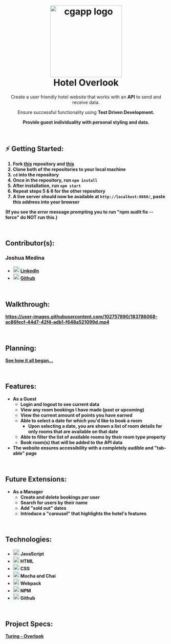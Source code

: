 <h1 align="center">
  <img alt="cgapp logo" src="https://user-images.githubusercontent.com/102757890/183778941-67657d9e-cb03-4fd4-a397-9150d9c672b7.png" width="224px"/><br/>
  Hotel Overlook
</h1>

<p align="center">Create a user friendly hotel website that works with an <b>API</b> to send and receive data.</p> <p align="center">Ensure successful functionality using <b> Test Driven Development.</p> <p align="center">Provide guest <b>individuality</b> with personal styling and data.</p>

<br>

## ⚡️ <b>Getting Started:</b>

1. Fork [this](https://github.com/jrmedina/overlook) repository and [this](https://github.com/turingschool-examples/overlook-api)
2. Clone both of the repositories to your local machine
3. `cd` into the repository
5.  Once in the repository, run `npm install`
6.  After installation, run `npm start`
7. Repeat steps 5 & 6 for the other repository
8.  A live server should now be available at `http://localhost:8080/`, paste this address into your browser

(If you see the error message prompting you to run "npm audit fix --force" do NOT run this.)

<br>

## <b>Contributor(s):</b>

### **Joshua Medina**
- <img alt="Github" src="https://user-images.githubusercontent.com/102757890/183784713-c18feb13-d2db-47e1-883c-602cc2fd1782.png" width="20px"/> [LinkedIn](https://www.linkedin.com/in/joshua-medina/)
- <img alt="Github" src="https://user-images.githubusercontent.com/25181517/117364276-fc4eb280-aebd-11eb-92ba-8a6ef74b7313.png" width="20px"/> [Github](https://github.com/jrmedina)

<br>

## <b>Walkthrough:</b>

https://user-images.githubusercontent.com/102757890/183786068-ac86fecf-44d7-42f4-adb1-f648a521099d.mp4

<br>

## <b>Planning:</b>
[See how it all began...](https://excalidraw.com/#json=K3C83H7Uwr0r5lAzA75CE,9xE-mxUUZe6D7pIyd0fa6A)

<br>

## <b>Features:</b>
- As a Guest
    - Login and logout to see current data
    - View any room bookings I have made (past or upcoming)
    - View the current amount of points you have earned
    - Able to select a date for which you'd like to book a room
        - Upon selecting a date, you are shown a list of room details for only rooms that are available on that date
    - Able to filter the list of available rooms by their room type property
    - Book room(s) that will be added to the API data
- The website ensures accessibility with a completely audible and "tab-able" page

<br>

## <b>Future Extensions:</b>

- As a Manager
    - Create and delete bookings per user
    - Search for users by their name
    - Add "sold out" dates
    - Introduce a "carousel" that highlights the hotel's features


<br>

## <b>Technologies:</b>
- <img alt="javascript" src="https://user-images.githubusercontent.com/25181517/117447155-6a868a00-af3d-11eb-9cfe-245df15c9f3f.png" width="20px"/> JavaScript
- <img alt="HTML" src="https://user-images.githubusercontent.com/25181517/117447535-f00a3a00-af3d-11eb-89bf-45aaf56dbaf1.png" width="20px"/> HTML 
- <img alt="CSS" src="https://user-images.githubusercontent.com/25181517/117447663-0fa16280-af3e-11eb-8677-bcf8e4f8e298.png" width="20px"/> CSS
- <img alt="TDD" src="https://user-images.githubusercontent.com/102757890/183783038-0d0ee12b-0ea2-465d-ba5d-5a2612f43f60.png" width="20px"/> Mocha and Chai
- <img alt="Webpack" src="https://user-images.githubusercontent.com/102757890/183782155-be144843-19f9-4d43-ae8c-e3d7aa950a0c.png" width="20px"/> Webpack
- <img alt="NPM" src="https://user-images.githubusercontent.com/25181517/121401671-49102800-c959-11eb-9f6f-74d49a5e1774.png" width="20px"/> NPM
- <img alt="Github" src="https://user-images.githubusercontent.com/25181517/117364276-fc4eb280-aebd-11eb-92ba-8a6ef74b7313.png" width="20px"/> Github

<br>

## <b>Project Specs:</b>
[Turing - Overlook](https://frontend.turing.edu/projects/overlook.html)


